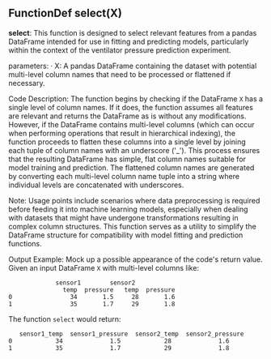 ## FunctionDef select(X)
**select**: This function is designed to select relevant features from a pandas DataFrame intended for use in fitting and predicting models, particularly within the context of the ventilator pressure prediction experiment.

parameters:
· X: A pandas DataFrame containing the dataset with potential multi-level column names that need to be processed or flattened if necessary.

Code Description: The function begins by checking if the DataFrame `X` has a single level of column names. If it does, the function assumes all features are relevant and returns the DataFrame as is without any modifications. However, if the DataFrame contains multi-level columns (which can occur when performing operations that result in hierarchical indexing), the function proceeds to flatten these columns into a single level by joining each tuple of column names with an underscore ('_'). This process ensures that the resulting DataFrame has simple, flat column names suitable for model training and prediction. The flattened column names are generated by converting each multi-level column name tuple into a string where individual levels are concatenated with underscores.

Note: Usage points include scenarios where data preprocessing is required before feeding it into machine learning models, especially when dealing with datasets that might have undergone transformations resulting in complex column structures. This function serves as a utility to simplify the DataFrame structure for compatibility with model fitting and prediction functions.

Output Example: Mock up a possible appearance of the code's return value.
Given an input DataFrame `X` with multi-level columns like:
```
             sensor1        sensor2
               temp  pressure   temp  pressure
0                34       1.5     28       1.6
1                35       1.7     29       1.8
```

The function `select` would return:
```
   sensor1_temp  sensor1_pressure  sensor2_temp  sensor2_pressure
0            34             1.5            28             1.6
1            35             1.7            29             1.8
```
